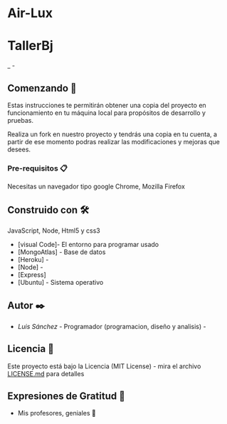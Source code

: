 # Air-Lux
# TallerBj

_  -

## Comenzando 🚀

Estas instrucciones te permitirán obtener una copia del proyecto en funcionamiento en tu máquina local para propósitos de desarrollo y pruebas.

Realiza un fork en nuestro proyecto y tendrás una copia en tu cuenta, a partir de ese momento podras realizar las modificaciones y mejoras que desees.


### Pre-requisitos 📋

Necesitas un navegador tipo google Chrome, Mozilla Firefox

## Construido con 🛠️

JavaScript, Node, Html5 y css3

* [visual Code]- El entorno para programar usado
* [MongoAtlas] - Base de datos
* [Heroku] -
* [Node] -
* [Express]
* [Ubuntu] - Sistema operativo

## Autor ✒️

* *Luis Sánchez* - Programador (programacion, diseño y analisis) - [](https://github.com/anate82)

## Licencia 📄

Este proyecto está bajo la Licencia (MIT License) - mira el archivo [LICENSE.md](LICENSE.md) para detalles

## Expresiones de Gratitud 🎁

* Mis profesores, geniales 📢
